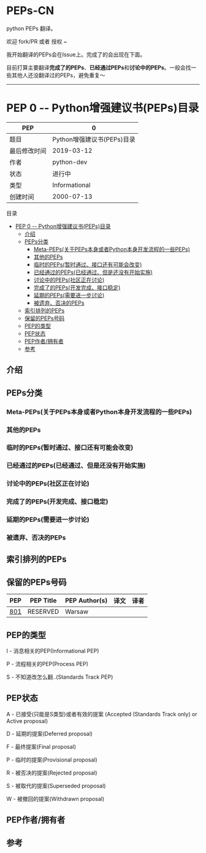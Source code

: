 # PEPs-CN

python PEPs 翻译。

欢迎 fork/PR 或者 授权 ~

我开始翻译的PEPs会在Issue上。完成了的会出现在下面。

目前打算主要翻译**完成了的PEPs**、**已经通过PEPs**和**讨论中的PEPs**。一般会找一些其他人还没翻译过的PEPs，避免重复～



---


#  PEP 0 -- Python增强建议书(PEPs)目录


PEP|    0
--- | ---
题目|   Python增强建议书(PEPs)目录
最后修改时间|   2019-03-12
作者| python-dev <python-dev at python.org>
状态    | 进行中
类型    | Informational
创建时间    | 2000-07-13
    
    
目录
  * [PEP 0 -- Python增强建议书(PEPs)目录](#pep-0----python%E5%A2%9E%E5%BC%BA%E5%BB%BA%E8%AE%AE%E4%B9%A6peps%E7%9B%AE%E5%BD%95)
    * [介绍](#%E4%BB%8B%E7%BB%8D)
    * [PEPs分类](#peps%E5%88%86%E7%B1%BB)
      * [Meta-PEPs(关于PEPs本身或者Python本身开发流程的一些PEPs)](#meta-peps%E5%85%B3%E4%BA%8Epeps%E6%9C%AC%E8%BA%AB%E6%88%96%E8%80%85python%E6%9C%AC%E8%BA%AB%E5%BC%80%E5%8F%91%E6%B5%81%E7%A8%8B%E7%9A%84%E4%B8%80%E4%BA%9Bpeps)
      * [其他的PEPs](#%E5%85%B6%E4%BB%96%E7%9A%84peps)
      * [临时的PEPs(暂时通过、接口还有可能会改变)](#%E4%B8%B4%E6%97%B6%E7%9A%84peps%E6%9A%82%E6%97%B6%E9%80%9A%E8%BF%87%E6%8E%A5%E5%8F%A3%E8%BF%98%E6%9C%89%E5%8F%AF%E8%83%BD%E4%BC%9A%E6%94%B9%E5%8F%98)
      * [已经通过的PEPs(已经通过、但是还没有开始实施)](#%E5%B7%B2%E7%BB%8F%E9%80%9A%E8%BF%87%E7%9A%84peps%E5%B7%B2%E7%BB%8F%E9%80%9A%E8%BF%87%E4%BD%86%E6%98%AF%E8%BF%98%E6%B2%A1%E6%9C%89%E5%BC%80%E5%A7%8B%E5%AE%9E%E6%96%BD)
      * [讨论中的PEPs(社区正在讨论)](#%E8%AE%A8%E8%AE%BA%E4%B8%AD%E7%9A%84peps%E7%A4%BE%E5%8C%BA%E6%AD%A3%E5%9C%A8%E8%AE%A8%E8%AE%BA)
      * [完成了的PEPs(开发完成、接口稳定)](#%E5%AE%8C%E6%88%90%E4%BA%86%E7%9A%84peps%E5%BC%80%E5%8F%91%E5%AE%8C%E6%88%90%E6%8E%A5%E5%8F%A3%E7%A8%B3%E5%AE%9A)
      * [延期的PEPs(需要进一步讨论)](#%E5%BB%B6%E6%9C%9F%E7%9A%84peps%E9%9C%80%E8%A6%81%E8%BF%9B%E4%B8%80%E6%AD%A5%E8%AE%A8%E8%AE%BA)
      * [被遗弃、否决的PEPs](#%E8%A2%AB%E9%81%97%E5%BC%83%E5%90%A6%E5%86%B3%E7%9A%84peps)
    * [索引排列的PEPs](#%E7%B4%A2%E5%BC%95%E6%8E%92%E5%88%97%E7%9A%84peps)
    * [保留的PEPs号码](#%E4%BF%9D%E7%95%99%E7%9A%84peps%E5%8F%B7%E7%A0%81)
    * [PEP的类型](#pep%E7%9A%84%E7%B1%BB%E5%9E%8B)
    * [PEP状态](#pep%E7%8A%B6%E6%80%81)
    * [PEP作者/拥有者](#pep%E4%BD%9C%E8%80%85%E6%8B%A5%E6%9C%89%E8%80%85)
    * [参考](#%E5%8F%82%E8%80%83)




## 介绍


## PEPs分类



### Meta-PEPs(关于PEPs本身或者Python本身开发流程的一些PEPs)

### 其他的PEPs

### 临时的PEPs(暂时通过、接口还有可能会改变)

### 已经通过的PEPs(已经通过、但是还没有开始实施)

### 讨论中的PEPs(社区正在讨论)

### 完成了的PEPs(开发完成、接口稳定)

### 延期的PEPs(需要进一步讨论)

### 被遗弃、否决的PEPs

## 索引排列的PEPs

## 保留的PEPs号码


PEP |  PEP Title | PEP Author(s) | 译文 | 译者
--- | --- | --- | --- | ---
[801](https://www.python.org/dev/peps/pep-0801) | RESERVED |Warsaw


## PEP的类型

I - 消息相关的PEP(Informational PEP)

P - 流程相关的PEP(Process PEP)

S - 不知道改怎么翻..(Standards Track PEP)

## PEP状态

A - 已接受(只能是S类型)或者有效的提案 (Accepted (Standards Track only) or Active proposal)

D - 延期的提案(Deferred proposal)

F - 最终提案(Final proposal)

P - 临时的提案(Provisional proposal)

R - 被否决的提案(Rejected proposal)

S - 被取代的提案(Superseded proposal)

W - 被撤回的提案(Withdrawn proposal)


## PEP作者/拥有者

## 参考



